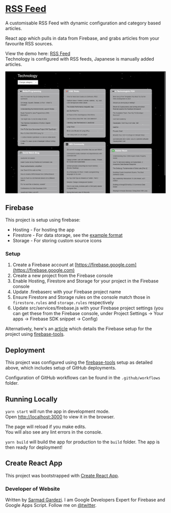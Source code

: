 # [RSS Feed](https://rss-feed-30b89.firebaseapp.com)

A customisable RSS Feed with dynamic configuration and category based articles.

React app which pulls in data from Firebase, and grabs articles from your favourite RSS sources.

View the demo here: [RSS Feed](https://rss-feed-30b89.firebaseapp.com) \
Technology is configured with RSS feeds, Japanese is manually added articles.

![feed image](.github/images/rss-feed.png)

## Firebase

This project is setup using firebase:
- Hosting - For hosting the app
- Firestore - For data storage, see the [example format](docs/firestore_format.md)
- Storage - For storing custom source icons

### Setup

1. Create a Firebase account at [https://firebase.google.com](https://firebase.google.com)
2. Create a new project from the Firebase console
3. Enable Hosting, Firestore and Storage for your project in the Firebase console
5. Update .firebaserc with your Firebase project name
6. Ensure Firestore and Storage rules on the console match those in `firestore.rules` and `storage.rules` respectively
7. Update src/services/firebase.js with your Firebase project settings (you can get these from the Firebase console, under Project Settings -> Your apps -> Firebase SDK snippet -> Config)

Alternatively, here's an [article](https://dzone.com/articles/react-apps-firebase) which details the Firebase setup for the project using [firebase-tools](https://github.com/firebase/firebase-tools).

## Deployment

This project was configured using the [firebase-tools](https://github.com/firebase/firebase-tools) setup as detailed above, which includes setup of GitHub deployments.

Configuration of GitHub workflows can be found in the `.github/workflows` folder.

## Running Locally

`yarn start` will run the app in development mode.\
Open [http://localhost:3000](http://localhost:3000) to view it in the browser.

The page will reload if you make edits.\
You will also see any lint errors in the console.

`yarn build` will build the app for production to the `build` folder.
The app is then ready for deployment!

## Create React App

This project was bootstrapped with [Create React App](https://github.com/facebook/create-react-app).

### Developer of Website

Written by [Sarmad Gardezi](https://sarmadgardezi.com). I am Google Developers Expert for Firebase and Google Apps Script. 
Follow me on [@twitter](https://twitter.com/sarmadgardezi).
